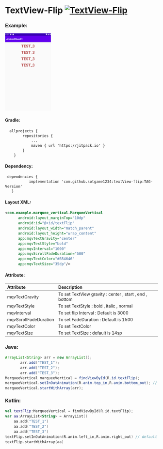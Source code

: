 # TextView-Flip [![TextView-Flip](https://jitpack.io/v/sotgame1234/textView-flip.svg)](https://jitpack.io/#sotgame1234/textView-flip)
### Example:

<img src="/resource/anim_main.gif" style="width: 30%;">

#### Gradle:
```
  allprojects {
		repositories {
			...
			maven { url 'https://jitpack.io' }
		}
	}
 ```

 #### Dependency:
 ```
  dependencies {
	        implementation 'com.github.sotgame1234:textView-flip:TAG-Version'
	}
 ```

#### Layout XML:
 ```xml
 <com.example.marquee_vertical.MarqueeVertical
       android:layout_marginTop="10dp"
       android:id="@+id/textFlip"
       android:layout_width="match_parent"
       android:layout_height="wrap_content"
       app:mqvTextGravity="center"
       app:mqvTextStyle="bold"
       app:mqvInterval="1000"
       app:mqvScrollFadeDuration="500"
       app:mqvTextColor="#B54646"
       app:mqvTextSize="35dp"/>
 ```
 #### Attribute:
| Attribute    | Description  |
|:---		|:---| 
|mqvTextGravity| To set TextView gravity : center , start , end , bottom|
|mqvTextStyle | To set TextStyle : bold , italic , normal|
|mqvInterval | To set flip Interval : Default is 3000|
|mqvScrollFadeDuration | To set FadeDuration : Default is 1500|
|mqvTextColor | To set TextColor |
|mqvTextSize | To set TextSize : default is 14sp| 

### Java:
 ```java
 ArrayList<String> arr = new ArrayList();
        arr.add("TEST_1");
        arr.add("TEST_2");
        arr.add("TEST_3");
 MarqueeVertical marqueeVertical = findViewById(R.id.textFlip);
 marqueeVertical.setInOutAnimation(R.anim.top_in,R.anim.bottom_out); // default is bottom_in , top_out
 marqueeVertical.startWithArray(arr);
 ```
 ### Kotlin:
 ```kotlin
 val textFlip:MarqueeVertical = findViewById(R.id.textFlip);
 var aa:ArrayList<String> = ArrayList()
     aa.add("TEST_1")
     aa.add("TEST_2")
     aa.add("TEST_3")
textFlip.setInOutAnimation(R.anim.left_in,R.anim.right_out) // default is bottom_in , top_out
textFlip.startWithArray(aa)
```
